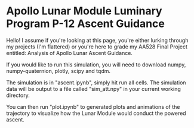 # Apollo Lunar Module Luminary Program P-12 Ascent Guidance #
Hello! I assume if you're looking at this page, you're either lurking through my projects (I'm flattered) or you're here to grade my AA528 Final Project entitled: Analysis of Apollo Lunar Ascent Guidance.

If you would like to run this simulation, you will need to download numpy, numpy-quaternion, plotly, scipy and tqdm.

The simulation is in "ascent.ipynb", simply hit run all cells. The simulation data will be output to a file called "sim_att.npy" in your current working directory.

You can then run "plot.ipynb" to generated plots and animations of the trajectory to visualize how the Lunar Module would conduct the powered ascent.
